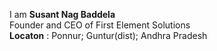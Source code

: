 I am **Susant Nag Baddela** \
Founder and CEO of First Element Solutions\
**Locaton** : Ponnur; Guntur(dist); Andhra Pradesh

